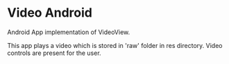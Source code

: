 # Video Android
Android App implementation of VideoView. 

This app plays a video which is stored in 'raw' folder in res directory.
Video controls are present for the user.
